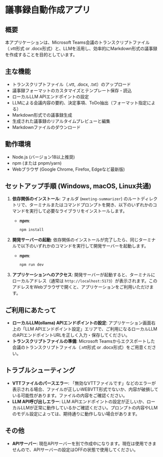 # 議事録自動作成アプリ

## 概要

本アプリケーションは、Microsoft Teams会議のトランスクリプトファイル（.vtt形式 or .docx形式）と、LLMを活用し、効率的にMarkdown形式の議事録を作成することを目的としています。

## 主な機能

*   トランスクリプトファイル（.vtt, .docx, .txt）のアップロード
*   議事録フォーマットのカスタマイズとテンプレート保存・読込
*   ローカルLLM APIエンドポイントの設定
*   LLMによる会議内容の要約、決定事項、ToDo抽出（フォーマット指定による）
*   Markdown形式での議事録生成
*   生成された議事録のリアルタイムプレビューと編集
*   Markdownファイルのダウンロード

## 動作環境

*   Node.js (バージョン18以上推奨)
*   npm (または pnpm/yarn)
*   Webブラウザ (Google Chrome, Firefox, Edgeなど最新版)

## セットアップ手順 (Windows, macOS, Linux共通)

1.  **依存関係のインストール**:
    フォルダ (`meeting-summarizer`) のルートディレクトリで、ターミナルまたはコマンドプロンプトを開き、以下のいずれかのコマンドを実行して必要なライブラリをインストールします。
    *   **npm**:
        ```bash
        npm install
        ```

2.  **開発サーバーの起動**:
    依存関係のインストールが完了したら、同じターミナルで以下のいずれかのコマンドを実行して開発サーバーを起動します。
    *   **npm**:
        ```bash
        npm run dev
        ```

4.  **アプリケーションへのアクセス**:
    開発サーバーが起動すると、ターミナルにローカルアドレス（通常は `http://localhost:5173`）が表示されます。このアドレスをWebブラウザで開くと、アプリケーションをご利用いただけます。

## ご利用にあたって

*   **ローカルLLM(ollama) APIエンドポイントの設定**: アプリケーション画面右上の「LLM APIエンドポイント設定」エリアで、ご利用になるローカルLLMのAPIエンドポイントURLを正しく入力・保存してください。
*   **トランスクリプトファイルの準備**: Microsoft Teamsからエクスポートした会議のトランスクリプトファイル（.vtt形式 or .docx形式）をご用意ください。

## トラブルシューティング

*   **VTTファイルのパースエラー**: 「無効なVTTファイルです」などのエラーが表示される場合、ファイルが正しいWEBVTT形式でないか、内容が破損している可能性があります。ファイルの内容をご確認ください。
*   **LLM API呼び出しエラー**: LLM APIエンドポイントの設定が正しいか、ローカルLLMが正常に動作しているかご確認ください。プロンプトの内容やLLMのモデル設定によっては、期待通りに動作しない場合があります。

## その他

*   **APIサーバー**: 現在APIサーバーを別で作成中になります。現在は使用できませんので、APIサーバーの設定はOFFの状態で使用してください。
